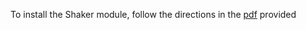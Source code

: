 To install the Shaker module, follow the directions in the [pdf](https://github.com/Golaszewski/PRANCE/blob/main/perma_shaker/HT91108%20Shaker%20with%20USB%2C%20Manual.pdf) provided
